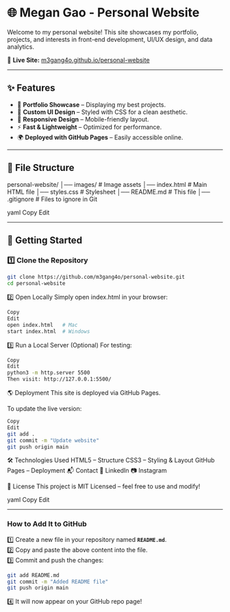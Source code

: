 # 🌐 Megan Gao - Personal Website

Welcome to my personal website! This site showcases my portfolio, projects, and interests in front-end development, UI/UX design, and data analytics.

🔗 **Live Site:** [m3gang4o.github.io/personal-website](https://m3gang4o.github.io/personal-website/)

---

## ✨ Features
- 🌟 **Portfolio Showcase** – Displaying my best projects.
- 🎨 **Custom UI Design** – Styled with CSS for a clean aesthetic.
- 📱 **Responsive Design** – Mobile-friendly layout.
- ⚡ **Fast & Lightweight** – Optimized for performance.
- 🌍 **Deployed with GitHub Pages** – Easily accessible online.

---

## 📂 File Structure
personal-website/ │── images/ # Image assets │── index.html # Main HTML file │── styles.css # Stylesheet │── README.md # This file │── .gitignore # Files to ignore in Git

yaml
Copy
Edit

---

## 🚀 Getting Started

### 1️⃣ Clone the Repository
```sh
git clone https://github.com/m3gang4o/personal-website.git
cd personal-website
```

2️⃣ Open Locally
Simply open index.html in your browser:
```sh
Copy
Edit
open index.html   # Mac
start index.html  # Windows
```

3️⃣ Run a Local Server (Optional)
For testing:
```sh
Copy
Edit
python3 -m http.server 5500
Then visit: http://127.0.0.1:5500/
```

🌎 Deployment
This site is deployed via GitHub Pages.

To update the live version:
```sh
Copy
Edit
git add .
git commit -m "Update website"
git push origin main
```

🛠️ Technologies Used
HTML5 – Structure
CSS3 – Styling & Layout
GitHub Pages – Deployment
📬 Contact
💼 LinkedIn
📷 Instagram

📝 License
This project is MIT Licensed – feel free to use and modify!

yaml
Copy
Edit

---

### **How to Add It to GitHub**
1️⃣ Create a new file in your repository named **`README.md`**.  
2️⃣ Copy and paste the above content into the file.  
3️⃣ Commit and push the changes:
```sh
git add README.md
git commit -m "Added README file"
git push origin main
```

4️⃣ It will now appear on your GitHub repo page!
